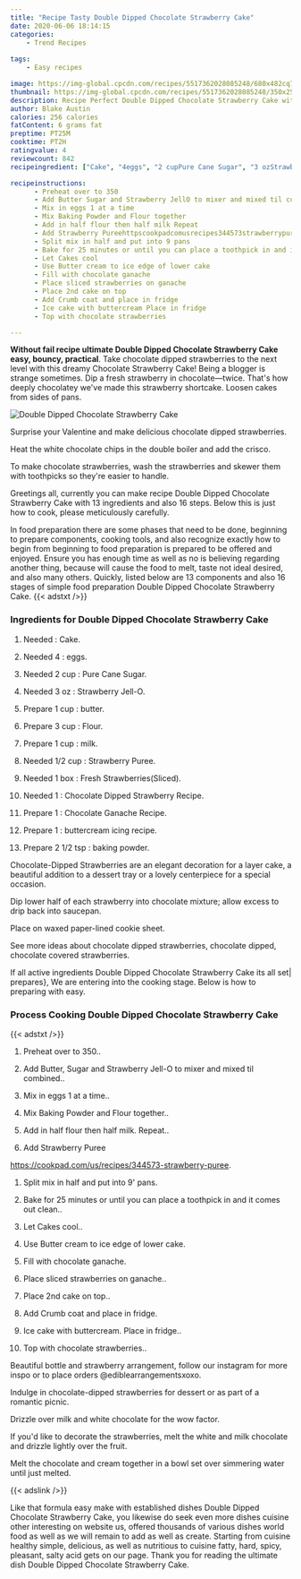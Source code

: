 ```yaml
---
title: "Recipe Tasty Double Dipped Chocolate Strawberry Cake"
date: 2020-06-06 18:14:15
categories:
    - Trend Recipes
    
tags:
    - Easy recipes

image: https://img-global.cpcdn.com/recipes/5517362028085248/680x482cq70/double-dipped-chocolate-strawberry-cake-recipe-main-photo.jpg
thumbnail: https://img-global.cpcdn.com/recipes/5517362028085248/350x250cq70/double-dipped-chocolate-strawberry-cake-recipe-main-photo.jpg
description: Recipe Perfect Double Dipped Chocolate Strawberry Cake with 13 ingredients and 16 stages of easy cooking.
author: Blake Austin
calories: 256 calories
fatContent: 6 grams fat
preptime: PT25M
cooktime: PT2H
ratingvalue: 4
reviewcount: 842
recipeingredient: ["Cake", "4eggs", "2 cupPure Cane Sugar", "3 ozStrawberry JellO", "1 cupbutter", "3 cupFlour", "1 cupmilk", "1/2 cupStrawberry Puree", "1 boxFresh StrawberriesSliced", "1Chocolate Dipped Strawberry Recipe", "1Chocolate Ganache Recipe", "1buttercream icing recipe", "2 1/2 tspbaking powder"]

recipeinstructions: 
      - Preheat over to 350 
      - Add Butter Sugar and Strawberry JellO to mixer and mixed til combined 
      - Mix in eggs 1 at a time 
      - Mix Baking Powder and Flour together 
      - Add in half flour then half milk Repeat 
      - Add Strawberry Pureehttpscookpadcomusrecipes344573strawberrypuree 
      - Split mix in half and put into 9 pans 
      - Bake for 25 minutes or until you can place a toothpick in and it comes out clean 
      - Let Cakes cool 
      - Use Butter cream to ice edge of lower cake 
      - Fill with chocolate ganache 
      - Place sliced strawberries on ganache 
      - Place 2nd cake on top 
      - Add Crumb coat and place in fridge 
      - Ice cake with buttercream Place in fridge 
      - Top with chocolate strawberries

---
```




**Without fail recipe ultimate Double Dipped Chocolate Strawberry Cake easy, bouncy, practical**. Take chocolate dipped strawberries to the next level with this dreamy Chocolate Strawberry Cake! Being a blogger is strange sometimes. Dip a fresh strawberry in chocolate—twice. That&#39;s how deeply chocolatey we&#39;ve made this strawberry shortcake. Loosen cakes from sides of pans.


![Double Dipped Chocolate Strawberry Cake](https://img-global.cpcdn.com/recipes/5517362028085248/680x482cq70/double-dipped-chocolate-strawberry-cake-recipe-main-photo.jpg "Double Dipped Chocolate Strawberry Cake")



Surprise your Valentine and make delicious chocolate dipped strawberries.

Heat the white chocolate chips in the double boiler and add the crisco.

To make chocolate strawberries, wash the strawberries and skewer them with toothpicks so they&#39;re easier to handle.


Greetings all, currently you can make recipe Double Dipped Chocolate Strawberry Cake with 13 ingredients and also 16 steps. Below this is just how to cook, please meticulously carefully.

In food preparation there are some phases that need to be done, beginning to prepare components, cooking tools, and also recognize exactly how to begin from beginning to food preparation is prepared to be offered and enjoyed. Ensure you has enough time as well as no is believing regarding another thing, because will cause the food to melt, taste not ideal desired, and also many others. Quickly, listed below are 13 components and also 16 stages of simple food preparation Double Dipped Chocolate Strawberry Cake.
{{< adstxt />}}

### Ingredients for Double Dipped Chocolate Strawberry Cake


1. Needed  : Cake.

1. Needed 4 : eggs.

1. Needed 2 cup : Pure Cane Sugar.

1. Needed 3 oz : Strawberry Jell-O.

1. Prepare 1 cup : butter.

1. Prepare 3 cup : Flour.

1. Prepare 1 cup : milk.

1. Needed 1/2 cup : Strawberry Puree.

1. Needed 1 box : Fresh Strawberries(Sliced).

1. Needed 1 : Chocolate Dipped Strawberry Recipe.

1. Prepare 1 : Chocolate Ganache Recipe.

1. Prepare 1 : buttercream icing recipe.

1. Prepare 2 1/2 tsp : baking powder.


Chocolate-Dipped Strawberries are an elegant decoration for a layer cake, a beautiful addition to a dessert tray or a lovely centerpiece for a special occasion.

Dip lower half of each strawberry into chocolate mixture; allow excess to drip back into saucepan.

Place on waxed paper-lined cookie sheet.

See more ideas about chocolate dipped strawberries, chocolate dipped, chocolate covered strawberries.


If all active ingredients Double Dipped Chocolate Strawberry Cake its all set| prepares}, We are entering into the cooking stage. Below is how to preparing with easy.

### Process Cooking Double Dipped Chocolate Strawberry Cake

{{< adstxt />}}


1. Preheat over to 350..



1. Add Butter, Sugar and Strawberry Jell-O to mixer and mixed til combined..



1. Mix in eggs 1 at a time..



1. Mix Baking Powder and Flour together..



1. Add in half flour then half milk. Repeat..



1. Add Strawberry Puree

https://cookpad.com/us/recipes/344573-strawberry-puree.



1. Split mix in half and put into 9&#39; pans.



1. Bake for 25 minutes or until you can place a toothpick in and it comes out clean..



1. Let Cakes cool..



1. Use Butter cream to ice edge of lower cake.



1. Fill with chocolate ganache.



1. Place sliced strawberries on ganache..



1. Place 2nd cake on top..



1. Add Crumb coat and place in fridge.



1. Ice cake with buttercream. Place in fridge..



1. Top with chocolate strawberries..




Beautiful bottle and strawberry arrangement, follow our instagram for more inspo or to place orders @ediblearrangementsxoxo.

Indulge in chocolate-dipped strawberries for dessert or as part of a romantic picnic.

Drizzle over milk and white chocolate for the wow factor.

If you&#39;d like to decorate the strawberries, melt the white and milk chocolate and drizzle lightly over the fruit.

Melt the chocolate and cream together in a bowl set over simmering water until just melted.


{{< adslink />}}

Like that formula easy make with established dishes Double Dipped Chocolate Strawberry Cake, you likewise do seek even more dishes cuisine other interesting on website us, offered thousands of various dishes world food as well as we will remain to add as well as create. Starting from cuisine healthy simple, delicious, as well as nutritious to cuisine fatty, hard, spicy, pleasant, salty acid gets on our page. Thank you for reading the ultimate dish Double Dipped Chocolate Strawberry Cake.
